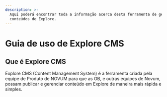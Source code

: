 ```yaml
---
description: >-
  Aqui poderá encontrar toda a informação acerca desta ferramenta de gestão de
  conteúdos de Explore.
---
```


# Guia de uso de Explore CMS

## Que é Explore CMS

Explore CMS \(Content Management System\) é a ferramenta criada pela equipe de Produto de NOVUM para que as OB, e outras equipes de Novum, possam publicar e gerenciar conteúdo em Explore de maneira mais rápida e simples.

